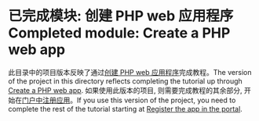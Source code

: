 # <a name="completed-module-create-a-php-web-app"></a><span data-ttu-id="927eb-101">已完成模块: 创建 PHP web 应用程序</span><span class="sxs-lookup"><span data-stu-id="927eb-101">Completed module: Create a PHP web app</span></span>

<span data-ttu-id="927eb-102">此目录中的项目版本反映了通过[创建 PHP web 应用程序](https://docs.microsoft.com/graph/training/php-tutorial?tutorial-step=1)完成教程。</span><span class="sxs-lookup"><span data-stu-id="927eb-102">The version of the project in this directory reflects completing the tutorial up through [Create a PHP web app](https://docs.microsoft.com/graph/training/php-tutorial?tutorial-step=1).</span></span> <span data-ttu-id="927eb-103">如果使用此版本的项目, 则需要完成教程的其余部分, 开始在[门户中注册应用](https://docs.microsoft.com/graph/training/php-tutorial?tutorial-step=2)。</span><span class="sxs-lookup"><span data-stu-id="927eb-103">If you use this version of the project, you need to complete the rest of the tutorial starting at [Register the app in the portal](https://docs.microsoft.com/graph/training/php-tutorial?tutorial-step=2).</span></span>